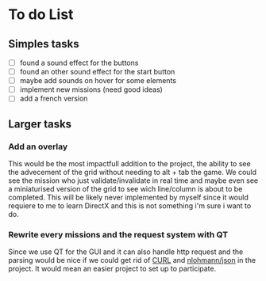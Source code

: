 # To do List

## Simples tasks

- [ ] found a sound effect for the buttons
- [ ] found an other sound effect for the start button
- [ ] maybe add sounds on hover for some elements
- [ ] implement new missions (need good ideas)
- [ ] add a french version

## Larger tasks

### Add an overlay
This would be the most impactfull addition to the project, the ability to see the advecement of the grid without needing to alt + tab the game.
We could see the mission who just validate/invalidate in real time and maybe even see a miniaturised version of the grid to see wich line/column is about to be completed.
This will be likely never implemented by myself since it would requiere to me to learn DirectX and this is not something i'm sure i want to do.

### Rewrite every missions and the request system with QT
Since we use QT for the GUI and it can also handle http request and the parsing would be nice if we could get rid of [CURL](https://curl.se/) and [nlohmann/json](https://github.com/nlohmann/json) in the project. It would mean an easier project to set up to participate.
